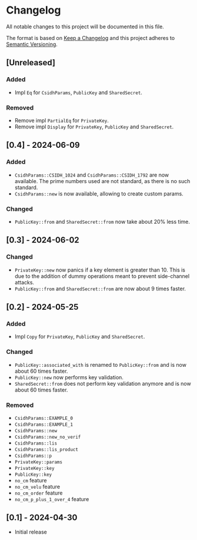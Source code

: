 # Changelog

All notable changes to this project will be documented in this file.

The format is based on [Keep a Changelog](http://keepachangelog.com/en/1.1.0/)
and this project adheres to [Semantic Versioning](https://semver.org/spec/v2.0.0.html).

## [Unreleased]

### Added

- Impl `Eq` for `CsidhParams`, `PublicKey` and `SharedSecret`.

### Removed

- Remove impl `PartialEq` for `PrivateKey`.
- Remove impl `Display` for `PrivateKey`, `PublicKey` and `SharedSecret`.

## [0.4] - 2024-06-09

### Added

- `CsidhParams::CSIDH_1024` and `CsidhParams::CSIDH_1792` are now available.
The prime numbers used are not standard, as there is no such standard.
- `CsidhParams::new` is now available, allowing to create custom params.

### Changed

- `PublicKey::from` and `SharedSecret::from` now take about 20% less time.

## [0.3] - 2024-06-02

### Changed

- `PrivateKey::new` now panics if a key element is greater than 10.
This is due to the addition of dummy operations meant to prevent side-channel attacks.
- `PublicKey::from` and `SharedSecret::from` are now about 9 times faster.

## [0.2] - 2024-05-25

### Added

- Impl `Copy` for `PrivateKey`, `PublicKey` and `SharedSecret`.

### Changed

- `PublicKey::associated_with` is renamed to `PublicKey::from` and is now about 60 times faster.
- `PublicKey::new` now performs key validation.
- `SharedSecret::from` does not perform key validation anymore and is now about 60 times faster.

### Removed

- `CsidhParams::EXAMPLE_0`
- `CsidhParams::EXAMPLE_1`
- `CsidhParams::new`
- `CsidhParams::new_no_verif`
- `CsidhParams::lis`
- `CsidhParams::lis_product`
- `CsidhParams::p`
- `PrivateKey::params`
- `PrivateKey::key`
- `PublicKey::key`
- `no_cm` feature
- `no_cm_velu` feature
- `no_cm_order` feature
- `no_cm_p_plus_1_over_4` feature

## [0.1] - 2024-04-30

- Initial release
